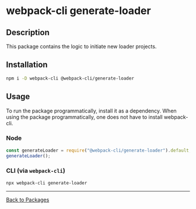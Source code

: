 # webpack-cli generate-loader

## Description

This package contains the logic to initiate new loader projects.

## Installation

```bash
npm i -D webpack-cli @webpack-cli/generate-loader
```

## Usage

To run the package programmatically, install it as a dependency. When using the package programmatically, one does not have to install webpack-cli.

### Node

```js
const generateLoader = require("@webpack-cli/generate-loader").default;
generateLoader();
```

### CLI (via `webpack-cli`)
```bash
npx webpack-cli generate-loader
```
---
[Back to Packages](https://github.com/webpack/webpack-cli/tree/master/packages)
